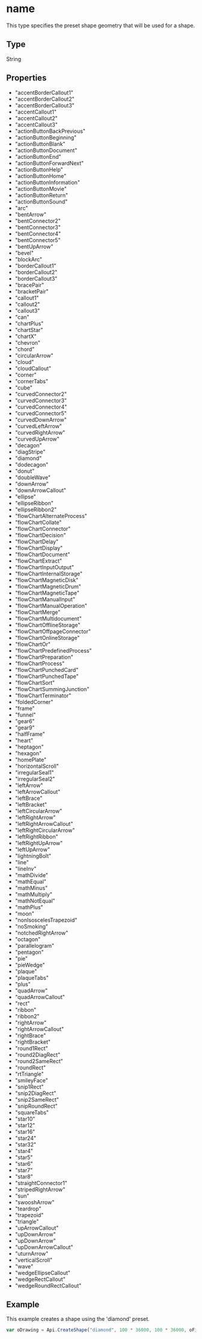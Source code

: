 # name

This type specifies the preset shape geometry that will be used for a shape.

## Type

String

## Properties

- "accentBorderCallout1" 
- "accentBorderCallout2" 
- "accentBorderCallout3" 
- "accentCallout1" 
- "accentCallout2" 
- "accentCallout3" 
- "actionButtonBackPrevious" 
- "actionButtonBeginning" 
- "actionButtonBlank" 
- "actionButtonDocument" 
- "actionButtonEnd" 
- "actionButtonForwardNext" 
- "actionButtonHelp" 
- "actionButtonHome" 
- "actionButtonInformation" 
- "actionButtonMovie" 
- "actionButtonReturn" 
- "actionButtonSound" 
- "arc" 
- "bentArrow" 
- "bentConnector2" 
- "bentConnector3" 
- "bentConnector4" 
- "bentConnector5" 
- "bentUpArrow" 
- "bevel" 
- "blockArc" 
- "borderCallout1" 
- "borderCallout2" 
- "borderCallout3" 
- "bracePair" 
- "bracketPair" 
- "callout1" 
- "callout2" 
- "callout3" 
- "can" 
- "chartPlus" 
- "chartStar" 
- "chartX" 
- "chevron" 
- "chord" 
- "circularArrow" 
- "cloud" 
- "cloudCallout" 
- "corner" 
- "cornerTabs" 
- "cube" 
- "curvedConnector2" 
- "curvedConnector3" 
- "curvedConnector4" 
- "curvedConnector5" 
- "curvedDownArrow" 
- "curvedLeftArrow" 
- "curvedRightArrow" 
- "curvedUpArrow" 
- "decagon" 
- "diagStripe" 
- "diamond" 
- "dodecagon" 
- "donut" 
- "doubleWave" 
- "downArrow" 
- "downArrowCallout" 
- "ellipse" 
- "ellipseRibbon" 
- "ellipseRibbon2" 
- "flowChartAlternateProcess" 
- "flowChartCollate" 
- "flowChartConnector" 
- "flowChartDecision" 
- "flowChartDelay" 
- "flowChartDisplay" 
- "flowChartDocument" 
- "flowChartExtract" 
- "flowChartInputOutput" 
- "flowChartInternalStorage" 
- "flowChartMagneticDisk" 
- "flowChartMagneticDrum" 
- "flowChartMagneticTape" 
- "flowChartManualInput" 
- "flowChartManualOperation" 
- "flowChartMerge" 
- "flowChartMultidocument" 
- "flowChartOfflineStorage" 
- "flowChartOffpageConnector" 
- "flowChartOnlineStorage" 
- "flowChartOr" 
- "flowChartPredefinedProcess" 
- "flowChartPreparation" 
- "flowChartProcess" 
- "flowChartPunchedCard" 
- "flowChartPunchedTape" 
- "flowChartSort" 
- "flowChartSummingJunction" 
- "flowChartTerminator" 
- "foldedCorner" 
- "frame" 
- "funnel" 
- "gear6" 
- "gear9" 
- "halfFrame" 
- "heart" 
- "heptagon" 
- "hexagon" 
- "homePlate" 
- "horizontalScroll" 
- "irregularSeal1" 
- "irregularSeal2" 
- "leftArrow" 
- "leftArrowCallout" 
- "leftBrace" 
- "leftBracket" 
- "leftCircularArrow" 
- "leftRightArrow" 
- "leftRightArrowCallout" 
- "leftRightCircularArrow" 
- "leftRightRibbon" 
- "leftRightUpArrow" 
- "leftUpArrow" 
- "lightningBolt" 
- "line" 
- "lineInv" 
- "mathDivide" 
- "mathEqual" 
- "mathMinus" 
- "mathMultiply" 
- "mathNotEqual" 
- "mathPlus" 
- "moon" 
- "nonIsoscelesTrapezoid" 
- "noSmoking" 
- "notchedRightArrow" 
- "octagon" 
- "parallelogram" 
- "pentagon" 
- "pie" 
- "pieWedge" 
- "plaque" 
- "plaqueTabs" 
- "plus" 
- "quadArrow" 
- "quadArrowCallout" 
- "rect" 
- "ribbon" 
- "ribbon2" 
- "rightArrow" 
- "rightArrowCallout" 
- "rightBrace" 
- "rightBracket" 
- "round1Rect" 
- "round2DiagRect" 
- "round2SameRect" 
- "roundRect" 
- "rtTriangle" 
- "smileyFace" 
- "snip1Rect" 
- "snip2DiagRect" 
- "snip2SameRect" 
- "snipRoundRect" 
- "squareTabs" 
- "star10" 
- "star12" 
- "star16" 
- "star24" 
- "star32" 
- "star4" 
- "star5" 
- "star6" 
- "star7" 
- "star8" 
- "straightConnector1" 
- "stripedRightArrow" 
- "sun" 
- "swooshArrow" 
- "teardrop" 
- "trapezoid" 
- "triangle" 
- "upArrowCallout" 
- "upDownArrow" 
- "upDownArrow" 
- "upDownArrowCallout" 
- "uturnArrow" 
- "verticalScroll" 
- "wave" 
- "wedgeEllipseCallout" 
- "wedgeRectCallout" 
- "wedgeRoundRectCallout"

## Example

This example creates a shape using the 'diamond' preset.

```javascript
var oDrawing = Api.CreateShape("diamond", 100 * 36000, 100 * 36000, oFill, oStroke);
```